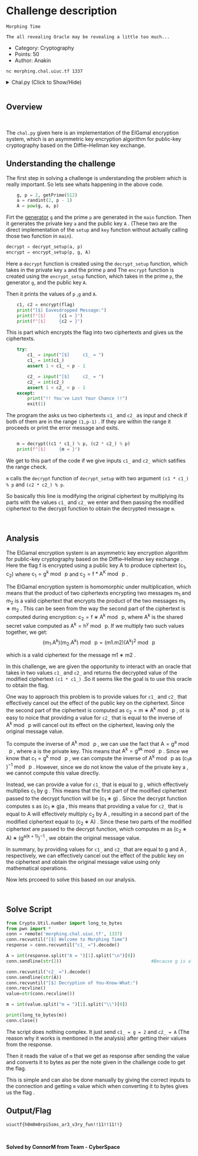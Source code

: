 # Challenge description

```
Morphing Time

The all revealing Oracle may be revealing a little too much...
```
* Category: Cryptography
* Points: 50
* Author: Anakin

```
nc morphing.chal.uiuc.tf 1337
```
<details>
    <summary>Chal.py (Click to Show/Hide)</summary>

```python
#!/usr/bin/env python3
from Crypto.Util.number import getPrime
from random import randint

with open("/flag", "rb") as f:
    flag = int.from_bytes(f.read().strip(), "big")


def setup():
    # Get group prime + generator
    p = getPrime(512)
    g = 2

    return g, p


def key(g, p):
    # generate key info
    a = randint(2, p - 1)
    A = pow(g, a, p)

    return a, A


def encrypt_setup(p, g, A):
    def encrypt(m):
        k = randint(2, p - 1)
        c1 = pow(g, k, p)
        c2 = pow(A, k, p)
        c2 = (m * c2) % p

        return c1, c2

    return encrypt


def decrypt_setup(a, p):
    def decrypt(c1, c2):
        m = pow(c1, a, p)
        m = pow(m, -1, p)
        m = (c2 * m) % p

        return m

    return decrypt


def main():
    print("[$] Welcome to Morphing Time")

    g, p = 2, getPrime(512)
    a = randint(2, p - 1)
    A = pow(g, a, p)
    decrypt = decrypt_setup(a, p)
    encrypt = encrypt_setup(p, g, A)
    print("[$] Public:")
    print(f"[$]     {g = }")
    print(f"[$]     {p = }")
    print(f"[$]     {A = }")

    c1, c2 = encrypt(flag)
    print("[$] Eavesdropped Message:")
    print(f"[$]     {c1 = }")
    print(f"[$]     {c2 = }")

    print("[$] Give A Ciphertext (c1_, c2_) to the Oracle:")
    try:
        c1_ = input("[$]     c1_ = ")
        c1_ = int(c1_)
        assert 1 < c1_ < p - 1

        c2_ = input("[$]     c2_ = ")
        c2_ = int(c2_)
        assert 1 < c2_ < p - 1
    except:
        print("!! You've Lost Your Chance !!")
        exit(1)

    print("[$] Decryption of You-Know-What:")
    m = decrypt((c1 * c1_) % p, (c2 * c2_) % p)
    print(f"[$]     {m = }")

    # !! NOTE !!
    # Convert your final result to plaintext using
    # long_to_bytes

    exit(0)


if __name__ == "__main__":
    main()

```

</details>

<br>

## Overview

<br>

The `chal.py` given here is an implementation of the ElGamal encryption system, which is an asymmetric key encryption algorithm for public-key cryptography based on the Diffie–Hellman key exchange. 

## Understanding the challenge

The first step in solving a challenge is understanding the problem which is really important. So lets see whats happening in the above code.

```py
    g, p = 2, getPrime(512)
    a = randint(2, p - 1)
    A = pow(g, a, p)
```

Firt the [generator](https://crypto.stackexchange.com/questions/16196/what-is-a-generator) `g` and the prime `p` are generated in the `main` function. Then it generates the private key `a` and the public key `A` . (These two are the direct implementation of the `setup` and `key` function without actually calling those two function in `main`). 

```py
decrypt = decrypt_setup(a, p)
encrypt = encrypt_setup(p, g, A)
```

Here a `decrypt` function is created using the `decrypt_setup` function, which takes in the private key `a` and the prime `p` and The `encrypt` function is created using the `encrypt_setup` function, which takes in the prime `p`, the generator `g`, and the public key `A`. 

Then it prints the values of `p` ,`g` and `A`.

```py
    c1, c2 = encrypt(flag)
    print("[$] Eavesdropped Message:")
    print(f"[$]     {c1 = }")
    print(f"[$]     {c2 = }")
```

This is part which encrypts the flag into two ciphertexts and gives us the ciphertexts.

```py
    try:
        c1_ = input("[$]     c1_ = ")
        c1_ = int(c1_)
        assert 1 < c1_ < p - 1

        c2_ = input("[$]     c2_ = ")
        c2_ = int(c2_)
        assert 1 < c2_ < p - 1
    except:
        print("!! You've Lost Your Chance !!")
        exit(1)

```

The program the asks us two ciphertexts `c1_` and `c2_` as input and check if both of them are in the range `(1,p-1)` . If they are within the range it proceeds or print the error message and exits.


```py

    m = decrypt((c1 * c1_) % p, (c2 * c2_) % p)
    print(f"[$]     {m = }")
```

We get to this part of the code if we give inputs `c1_` and `c2_` which satifies the range check. 

`m` calls the `decrypt` function of `decrypt_setup` with two argument `(c1 * c1_) % p` and `(c2 * c2_) % p`.

So basically this line is modifying the original ciphertext by multiplying its parts with the values `c1_` and `c2_` we enter and then passing the modified ciphertext to the decrypt function to obtain the decrypted message `m`.

<br>

## Analysis

The ElGamal encryption system is an asymmetric key encryption algorithm for public-key cryptography based on the Diffie–Hellman key exchange . Here the flag $\mathrm{f}$ is encrypted using a public key $\mathrm{A}$ to produce ciphertext $\mathrm{(c_{1}, c_2)}$ where $\mathrm{c_1 = g^k \bmod\ p}$ and $\mathrm{c_2 = f*A^K \bmod\ p}$ .

The ElGamal encryption system is homomorphic under multiplication, which means that the product of two ciphertexts encrypting two messages $\mathrm{m_1}$​ and $\mathrm{m_2}$​ is a valid ciphertext that encrypts the product of the two messages $\mathrm{m_1​∗m_2}$​ . This can be seen from the way the second part of the ciphertext is computed during encryption: $\mathrm{c_2​=f∗A^k\bmod\ p}$, where $\mathrm{A^k}$ is the shared secret value computed as $\mathrm{A^k=h^y\bmod\ p}$. If we multiply two such values together, we get:
$$\mathrm{(m_1​.A^k)(m_2​.A^k)\bmod\ p=(m1​.m2​)(A^k)^2\bmod\ p}$$ 

which is a valid ciphertext for the message $\mathrm{m1​∗m2}$ ​.

In this challenge, we are given the opportunity to interact with an oracle that takes in two values `c1_`  and `c2_`  and returns the decrypted value of the modified ciphertext `(c1 * c1_)` .So it seems like the goal is to use this oracle to obtain the flag.

One way to approach this problem is to provide values for `c1_` and `c2_` that effectively cancel out the effect of the public key on the ciphertext. Since the second part of the ciphertext is computed as $\mathrm{c_2​=m∗A^k\bmod\ p}$ , ot is easy to noice that providing a value for `c2_` that is equal to the inverse of $\mathrm{A^k\bmod\ p}$ will cancel out its effect on the ciphertext, leaving only the original message value. 

To compute the inverse of $\mathrm{A^k \bmod\ p}$ , we can use the fact that $\mathrm{A=g^a\bmod\ p}$ , where $\mathrm{a}$ is the private key. This means that $\mathrm{A^k=g^{ak}\bmod\ p}$ . Since we know that $\mathrm{c_1​=g^k\bmod\ p}$ , we can compute the inverse of $\mathrm{A^k\bmod\ p}$ as $\mathrm{(c_1a​)^{−1}\bmod\ p}$ . However, since we do not know the value of the private key $\mathrm{a}$ , we cannot compute this value directly.

Instead, we can provide a value for `c1_` that is equal to $\mathrm{g}$ , which effectively multiplies $\mathrm{c_1}$ by $\mathrm{g}$ . This means that the first part of the modified ciphertext passed to the decrypt function will be $\mathrm{(c_1∗g)}$ . Since the decrypt function computes s as $\mathrm{(c_1∗g)a}$ , this means that providing a value for `c2_` that is equal to $\mathrm{A}$ will effectively multiply $\mathrm{c_2}$ by $\mathrm{A}$ , resulting in a second part of the modified ciphertext equal to $\mathrm{(c_2∗A)}$ . Since these two parts of the modified ciphertext are passed to the decrypt function, which computes $\mathrm{m}$ as $\mathrm{(c_2∗A)∗(g^{a(k+1)})^{−1}}$ , we obtain the original message value.

In summary, by providing values for `c1_` and `c2_` that are equal to $\mathrm{g}$ and $\mathrm{A}$ , respectively, we can effectively cancel out the effect of the public key on the ciphertext and obtain the original message value using only mathematical operations. 

Now lets prcoeed to solve this based on our analysis.

<br>

## Solve Script

```py
from Crypto.Util.number import long_to_bytes
from pwn import *
conn = remote('morphing.chal.uiuc.tf', 1337)
conn.recvuntil("[$] Welcome to Morphing Time")
response = conn.recvuntil("c1_ =").decode()

A = int(response.split("A = ")[1].split("\n")[0])
conn.sendline(str(2))                                  #Because g is always set to 2.

conn.recvuntil("c2_ =").decode()
conn.sendline(str(A))
conn.recvuntil("[$] Decryption of You-Know-What:")
conn.recvline()
value=str(conn.recvline())

m = int(value.split("m = ")[1].split("\\")[0])

print(long_to_bytes(m))
conn.close()

```

The script does nothing complex. It just send `c1_ = g = 2`
and `c2_ = A` (The reason why it works is mentioned in the analysis) after getting their values from the response. 

Then it reads the value of `m` that we get as response after sending the value and converts it to bytes as per the note given in the challenge code to get the flag.  

This is simple and can also be done manually by giving the correct inputs to the connection and getting `m` value which when converting it to bytes gives us the flag . 


## Output/Flag

`uiuctf{h0m0m0rpi5sms_ar3_v3ry_fun!!11!!11!!}`

<br>


**Solved by ConnorM from Team - CyberSpace**

